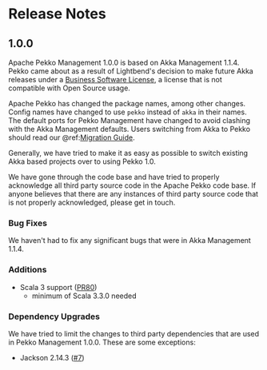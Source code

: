 # Release Notes

## 1.0.0
Apache Pekko Management 1.0.0 is based on Akka Management 1.1.4.
Pekko came about as a result of Lightbend's decision to make future Akka releases under a [Business Software License](https://www.lightbend.com/blog/why-we-are-changing-the-license-for-akka),
a license that is not compatible with Open Source usage.

Apache Pekko has changed the package names, among other changes. Config names have changed to use `pekko` instead
of `akka` in their names. The default ports for Pekko Management have changed to avoid clashing with the Akka Management
defaults. Users switching from Akka to Pekko should read our @ref:[Migration Guide](../migration.md).

Generally, we have tried to make it as easy as possible to switch existing Akka based projects over to using
Pekko 1.0.

We have gone through the code base and have tried to properly acknowledge all third party source code in the
Apache Pekko code base. If anyone believes that there are any instances of third party source code that is not
properly acknowledged, please get in touch.

### Bug Fixes
We haven't had to fix any significant bugs that were in Akka Management 1.1.4.

### Additions

* Scala 3 support ([PR80](https://github.com/apache/incubator-pekko-management/pull/80))
    * minimum of Scala 3.3.0 needed

### Dependency Upgrades
We have tried to limit the changes to third party dependencies that are used in Pekko Management 1.0.0. These are some exceptions:

* Jackson 2.14.3 ([#7](https://github.com/apache/incubator-pekko/issues/7))
